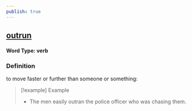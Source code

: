 ```yaml
---
publish: true
---
```

## [outrun](https://dictionary.cambridge.org/dictionary/english/outrun)

#### Word Type: verb
### Definition
to move faster or further than someone or something:

>[!example] Example
> - The men easily outran the police officer who was chasing them.
